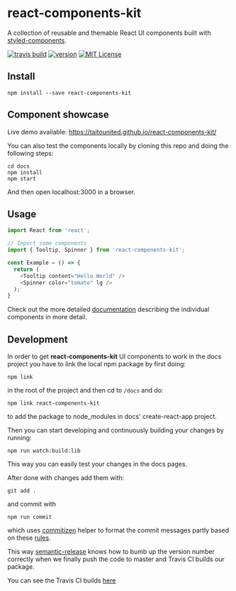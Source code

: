 # react-components-kit
A collection of reusable and themable React UI components built with [styled-components](https://styled-components.com).

[![travis build](https://img.shields.io/travis/TaitoUnited/react-components-kit.svg)](https://travis-ci.org/TaitoUnited/rreact-components-kit)
[![version](https://img.shields.io/npm/v/react-components-kit.svg)](https://www.npmjs.com/package/react-components-kit)
[![MIT License](https://img.shields.io/npm/l/react-components-kit.svg)](https://opensource.org/licenses/MIT)

## Install
```
npm install --save react-components-kit
```

## Component showcase
Live demo available: https://taitounited.github.io/react-components-kit/

You can also test the components locally by cloning this repo and doing the following steps:
```
cd docs
npm install
npm start
```
And then open localhost:3000 in a browser.

## Usage
```javascript
import React from 'react';

// Import some components
import { Tooltip, Spinner } from 'react-components-kit';

const Example = () => {
  return (
    <Tooltip content="Hello World" />
    <Spinner color="tomato" lg />
  );
}
```

Check out the more detailed [documentation](src/README.md) describing the individual components
in more detail.

## Development
In order to get **react-components-kit** UI components to work in the docs project
you have to link the local npm package by first doing:

```
npm link
```

in the root of the project and then cd to `/docs` and do:

```
npm link react-components-kit
```
to add the package to node_modules in docs' create-react-app project.

Then you can start developing and continuously building your changes by running:

```
npm run watch:build:lib
```

This way you can easily test your changes in the docs pages.

After done with changes add them with:
```
git add .
```

and commit with
```
npm run commit
```

which uses [commitizen](https://github.com/commitizen/cz-cli)
helper to format the commit messages partly based on these [rules](https://gist.github.com/stephenparish/9941e89d80e2bc58a153).

This way [semantic-release](https://github.com/semantic-release/semantic-release)
knows how to bumb up the version number correctly when we finally push the code to master and Travis CI builds our package.

You can see the Travis CI builds [here](https://travis-ci.org/TaitoUnited/react-components-kit)
